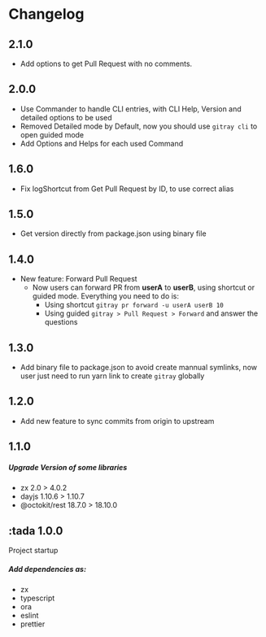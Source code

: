 # Changelog

## 2.1.0

* Add options to get Pull Request with no comments.

## 2.0.0

* Use Commander to handle CLI entries, with CLI Help, Version and detailed options to be used
* Removed Detailed mode by Default, now you should use `gitray cli` to open guided mode
* Add Options and Helps for each used Command

## 1.6.0

* Fix logShortcut from Get Pull Request by ID, to use correct alias 

## 1.5.0

* Get version directly from package.json using binary file

## 1.4.0

* New feature: Forward Pull Request
    * Now users can forward PR from **userA** to **userB**, using shortcut or guided mode.
    Everything you need to do is:
        * Using shortcut `gitray pr forward -u userA userB 10`
        * Using guided `gitray > Pull Request > Forward` and answer the questions

## 1.3.0

*  Add binary file to package.json to avoid create mannual symlinks, now user just need to run yarn link to create `gitray` globally


## 1.2.0

* Add new feature to sync commits from origin to upstream

## 1.1.0

##### Upgrade Version of some libraries

* zx 2.0 > 4.0.2
* dayjs 1.10.6 > 1.10.7
* @octokit/rest 18.7.0 > 18.10.0
## :tada 1.0.0

Project startup
##### Add dependencies as:
* zx
* typescript
* ora
* eslint
* prettier

